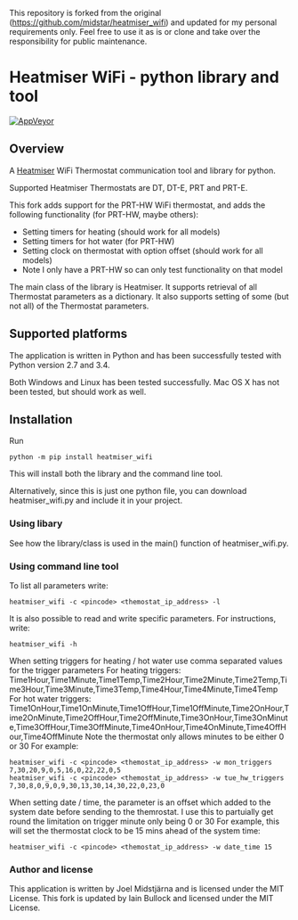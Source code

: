 This repository is forked from the original (https://github.com/midstar/heatmiser_wifi) and updated for my personal requirements only. Feel free to use it as is or clone and take over the responsibility for public maintenance.

# Heatmiser WiFi - python library and tool
[![AppVeyor](https://ci.appveyor.com/api/projects/status/github/midstar/heatmiser_wifi?svg=true)](https://ci.appveyor.com/api/projects/status/github/midstar/heatmiser_wifi)

## Overview
A [Heatmiser](http://www.heatmiser.com/) WiFi Thermostat communication tool and library for python.

Supported Heatmiser Thermostats are DT, DT-E, PRT and PRT-E.

This fork adds support for the PRT-HW WiFi thermostat, and adds the following functionality (for PRT-HW, maybe others):
* Setting timers for heating (should work for all models)
* Setting timers for hot water (for PRT-HW)
* Setting clock on thermostat with option offset (should work for all models)
* Note I only have a PRT-HW so can only test functionality on that model

The main class of the library is Heatmiser. It supports retrieval of all Thermostat parameters as a dictionary. It also supports setting of some (but not all) of the Thermostat parameters. 

## Supported platforms
The application is written in Python and has been successfully tested with Python version 2.7 and 3.4.

Both Windows and Linux has been tested successfully. Mac OS X has not been tested, but should work as well.

## Installation
Run 

    python -m pip install heatmiser_wifi

This will install both the library and the command line tool.

Alternatively, since this is just one python file, you can download heatmiser_wifi.py and include it in your project.
  
### Using libary

See how the library/class is used in the main() function of heatmiser_wifi.py.

### Using command line tool

To list all parameters write:

    heatmiser_wifi -c <pincode> <themostat_ip_address> -l 

It is also possible to read and write specific parameters. For instructions, write:

    heatmiser_wifi -h

When setting triggers for heating / hot water use comma separated values for the trigger parameters
For heating triggers: Time1Hour,Time1Minute,Time1Temp,Time2Hour,Time2Minute,Time2Temp,Time3Hour,Time3Minute,Time3Temp,Time4Hour,Time4Minute,Time4Temp
For hot water triggers: Time1OnHour,Time1OnMinute,Time1OffHour,Time1OffMinute,Time2OnHour,Time2OnMinute,Time2OffHour,Time2OffMinute,Time3OnHour,Time3OnMinute,Time3OffHour,Time3OffMinute,Time4OnHour,Time4OnMinute,Time4OffHour,Time4OffMinute
Note the thermostat only allows minutes to be either 0 or 30
For example:
    
    heatmiser_wifi -c <pincode> <themostat_ip_address> -w mon_triggers 7,30,20,9,0,5,16,0,22,22,0,5
    heatmiser_wifi -c <pincode> <themostat_ip_address> -w tue_hw_triggers 7,30,8,0,9,0,9,30,13,30,14,30,22,0,23,0

When setting date / time, the parameter is an offset which added to the system date before sending to the themrostat. I use this to partuially get round the limitation on trigger minute only being 0 or 30
For example, this will set the thermostat clock to be 15 mins ahead of the system time:

    heatmiser_wifi -c <pincode> <themostat_ip_address> -w date_time 15

### Author and license
This application is written by Joel Midstjärna and is licensed under the MIT License. This fork is updated by Iain Bullock and licensed under the MIT License.
